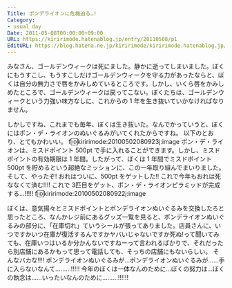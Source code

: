 ```yaml
---
Title: ポンデライオンに危機迫る…!
Category:
- usual day
Date: 2011-05-08T00:00:00+09:00
URL: https://kiririmode.hatenablog.jp/entry/20110508/p1
EditURL: https://blog.hatena.ne.jp/kiririmode/kiririmode.hatenablog.jp/atom/entry/8454420450078211063
---
```



みなさん、ゴールデンウィークは死にました。静かに逝ってしまいました。ぼくにもうすこし、もうすこしだけゴールデンウィークを守る力があったならと、ぼくは自分の無力さで唇をかみしめているところです。しかし、いくら唇をかみしめたところで、ゴールデンウィークは戻ってこない。ぼくたちは、ゴールデンウィークという力強い味方なしに、これからの 1 年を生き抜いていかなければなりません。

しかしですね、これまでも毎年、ぼくは生き抜いた。なんでかっていうと、ぼくにはポン・デ・ライオンのぬいぐるみがいてくれたからですね。
以下のとおり、とてもかわいい。
f:id:kiririmode:20100502080923j:image
ポン・デ・ライオンは、ミスドポイント 500pt で手に入れることができます。しかし、ミスドポイントの有効期限は 1 年間。したがって、ぼくは 1 年間でミスドポイント 500pt を貯めるという超絶なミッションに、この一年取り組んでまいりました。
そして、やったぞ! おれはついに、500pt をゲットした!! これで今年もおれは死ななくて済む!!!! これで 3匹目をゲット、ポン・デ・ライオンピラミッドが完成する…!!!!!
f:id:kiririmode:20100502080922j:image

ぼくは、意気揚々とミスドポイントとポンデライオンぬいぐるみを交換したろと思ったところ、なんかレジ前にあるグッズ一覧を見ると、ポンデライオンぬいぐるみの部分に、「在庫切れ」ていうシールが張ってありました。店員さんに、いつですかいつ在庫が復活するんですかヤバいじゃないですか死ぬ!って聞いてみても、在庫いつはいるか分かんないですねーって言われるばかりで、それだったら別店舗にあるかもって思って電話しても、そっちの店舗にもないらしい。
そんなバカな!!!! ポンデライオンぬいぐるみが…ポンデライオンぬいぐるみが……手に入らないなんて………!!!!! 今年のぼくは一体なんのために…ぼくの努力は…ぼくの執念は……いったいなんのために………!!!!!!

